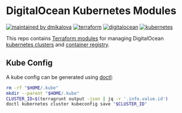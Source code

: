 # DigitalOcean Kubernetes Modules

[![maintained by dmikalova](https://img.shields.io/static/v1?&color=ccff90&label=maintained%20by&labelColor=424242&logo=&logoColor=fff&message=dmikalova&&style=flat-square)](https://github.com/dmikalova)
[![terraform](https://img.shields.io/static/v1?&color=844fba&label=%20&labelColor=424242&logo=terraform&logoColor=fff&message=terraform&&style=flat-square)](https://terraform.io/)
[![digitalocean](https://img.shields.io/static/v1?&color=0080FF&label=%20&labelColor=424242&logo=digitalocean&logoColor=fff&message=digitalocean&&style=flat-square)](https://digitalocean.com/)
[![kubernetes](https://img.shields.io/static/v1?&color=326ce5&label=%20&labelColor=424242&logo=kubernetes&logoColor=fff&message=kubernetes&&style=flat-square)](https://www.kubernetes.io/)

This repo contains [Terraform modules](https://terraform.io/docs/language/modules/index.html) for managing DigitalOcean [kubernetes clusters](https://docs.digitalocean.com/products/kubernetes/) and [container registry](https://docs.digitalocean.com/products/container-registry/).

## Kube Config

A kube config can be generated using [doctl](https://github.com/digitalocean/doctl):

```sh
rm -rf "$HOME/.kube"
mkdir --parent "$HOME/.kube"
CLUSTER_ID=$(terragrunt output -json | jq -r '.info.value.id')
doctl kubernetes cluster kubeconfig save "$CLUSTER_ID"
```
